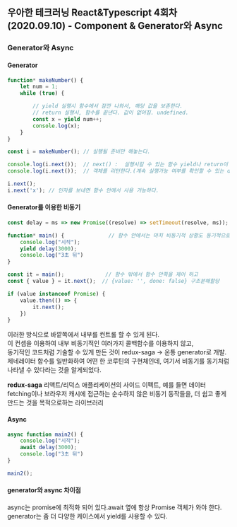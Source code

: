 ## 우아한 테크러닝 React&Typescript 4회차 (2020.09.10) - Component & Generator와 Async

### Generator와 Async


#### Generator

```javascript
function* makeNumber() {
    let num = 1;
    while (true) {

        // yield 실행시 함수에서 잠깐 나와서, 해당 값을 보존한다.
        // return 실행시, 함수를 끝낸다. 값이 없어짐. undefined.
        const x = yield num++;
        console.log(x);
    }
}

const i = makeNumber(); // 실행될 준비만 해놓는다.

console.log(i.next());  // next() :  실행시킬 수 있는 함수 yield나 return이 나오기전까지 실행.
console.log(i.next());  // 객체를 리턴한다.(계속 실행가능 여부를 확인할 수 있는 done)

i.next();
i.next('x'); // 인자를 보내면 함수 안에서 사용 가능하다.
```


#### Generator를 이용한 비동기

```javascript
const delay = ms => new Promise((resolve) => setTimeout(resolve, ms));

function* main() {              // 함수 안에서는 마치 비동기적 상황도 동기적으로 푸는 것 처럼. 순서대로 진행되는 듯이.
    console.log("시작");
    yield delay(3000);
    console.log("3초 뒤")
}

const it = main();             // 함수 밖에서 함수 안쪽을 제어 하고
const { value } = it.next();  // {value: '', done: false} 구조분해할당  

if (value instanceof Promise) {
    value.then(() => {
        it.next();
    })
}
```

이러한 방식으로 바깥쪽에서 내부를 컨트롤 할 수 있게 된다.  
이 컨셉을 이용하여 내부 비동기적인 여러가지 콜백함수를 이용하지 않고,  
동기적인 코드처럼 기술할 수 있게 만든 것이 redux-saga -> 온통 generator로 개발.
제네레이터 함수를 일반화하여 어떤 한 코루틴의 구현체인데, 여기서 비동기를 동기처럼 나타낼 수 있다라는 것을 알게되었다.  

**redux-saga**
리액트/리덕스 애플리케이션의 사이드 이펙트, 예를 들면 데이터 fetching이나 브라우저 캐시에 접근하는 순수하지 않은 비동기 동작들을, 더 쉽고 좋게 만드는 것을 목적으로하는 라이브러리  


#### Async

```javascript
async function main2() {
    console.log("시작");
    await delay(3000);
    console.log("3초 뒤")
}

main2();
```

#### generator와 async 차이점
async는 promise에 최적화 되어 있다.await 옆에 항상 Promise 객체가 와야 한다.  
generator는 좀 더 다양한 케이스에서 yield를 사용할 수 있다.  
